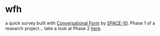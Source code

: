 # wfh

a quick survey built with [Conversational Form](https://github.com/space10-community/conversational-form) by [SPACE-10](https://space10.com/). Phase 1 of a research project... take a look at Phase 2 [here](https://github.com/jonodjlee/wfh2).
